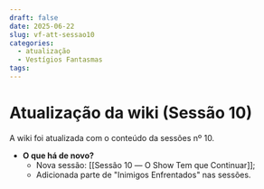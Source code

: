```yaml
---
draft: false
date: 2025-06-22
slug: vf-att-sessao10
categories:
  - atualização
  - Vestígios Fantasmas
tags:
---
```



# Atualização da wiki (Sessão 10)

A wiki foi atualizada com o conteúdo da sessões nº 10.

<!-- more -->

- **O que há de novo?**
	- Nova sessão: [[Sessão 10 ― O Show Tem que Continuar]];
	- Adicionada parte de "Inimigos Enfrentados" nas sessões.